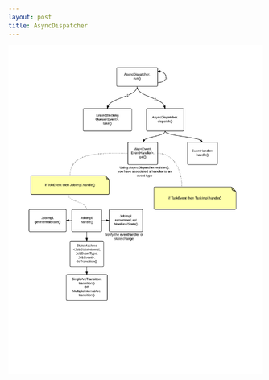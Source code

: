 ```yaml
---
layout: post
title: AsyncDispatcher
---
```

![](public/images/53304af3-2000-4f02-9d9b-2da80a00d013.png)
